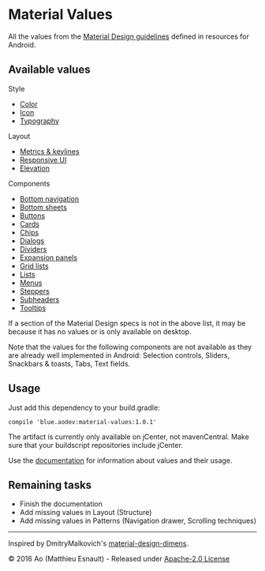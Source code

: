 Material Values
===============

All the values from the [Material Design guidelines](https://material.google.com) defined in resources for Android.


Available values
----------------

Style
- [Color](https://aodevblue.github.io/MaterialValues/style/colors/) 
- [Icon](https://aodevblue.github.io/MaterialValues/style/icons/)
- [Typography](https://aodevblue.github.io/MaterialValues/style/typography/)

Layout
- [Metrics & keylines](https://aodevblue.github.io/MaterialValues/layout/keylines/)
- [Responsive UI](https://aodevblue.github.io/MaterialValues/layout/responsive_ui/)
- [Elevation](https://aodevblue.github.io/MaterialValues/layout/elevation/)

Components
- [Bottom navigation](https://aodevblue.github.io/MaterialValues/component/bottom_navigation/)
- [Bottom sheets](https://github.com/AoDevBlue/MaterialValues/blob/master/material-values/src/main/res-component/values/bottom_sheet.xml)
- [Buttons](https://github.com/AoDevBlue/MaterialValues/blob/master/material-values/src/main/res-component/values/button.xml)
- [Cards](https://github.com/AoDevBlue/MaterialValues/blob/master/material-values/src/main/res-component/values/card.xml)
- [Chips](https://github.com/AoDevBlue/MaterialValues/blob/master/material-values/src/main/res-component/values/dialog.xml)
- [Dialogs](https://github.com/AoDevBlue/MaterialValues/blob/master/material-values/src/main/res-component/values/dialog.xml)
- [Dividers](https://github.com/AoDevBlue/MaterialValues/blob/master/material-values/src/main/res-component/values/divider.xml)
- [Expansion panels](https://github.com/AoDevBlue/MaterialValues/blob/master/material-values/src/main/res-component/values/expansion_panel.xml)
- [Grid lists](https://github.com/AoDevBlue/MaterialValues/blob/master/material-values/src/main/res-component/values/grid_list.xml)
- [Lists](https://github.com/AoDevBlue/MaterialValues/blob/master/material-values/src/main/res-component/values/list.xml)
- [Menus](https://github.com/AoDevBlue/MaterialValues/blob/master/material-values/src/main/res-component/values/menu.xml)
- [Steppers](https://github.com/AoDevBlue/MaterialValues/blob/master/material-values/src/main/res-component/values/stepper.xml)
- [Subheaders](https://github.com/AoDevBlue/MaterialValues/blob/master/material-values/src/main/res-component/values/subheader.xml)
- [Tooltips](https://github.com/AoDevBlue/MaterialValues/blob/master/material-values/src/main/res-component/values/tooltip.xml)


If a section of the Material Design specs is not in the above list, it may be because it has no values or is only available on desktop.

Note that the values for the following components are not available as they are already well implemented in Android: Selection controls, Sliders, Snackbars & toasts, Tabs, Text fields.


Usage
-----

Just add this dependency to your build.gradle:
```
compile 'blue.aodev:material-values:1.0.1'
```

The artifact is currently only available on jCenter, not mavenCentral.
Make sure that your buildscript repositories include jCenter.

Use the [documentation](https://aodevblue.github.io/MaterialValues/) for information about values and their usage.


Remaining tasks
---------------

- Finish the documentation
- Add missing values in Layout (Structure)
- Add missing values in Patterns (Navigation drawer, Scrolling techniques)


-----

Inspired by DmitryMalkovich's [material-design-dimens](https://github.com/DmitryMalkovich/material-design-dimens).

© 2016 Ao (Matthieu Esnault) - Released under [Apache-2.0 License](https://raw.githubusercontent.com/AoDevBlue/MaterialValues/master/LICENSE)

